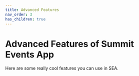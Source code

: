 ```yaml
---
title: Advanced Features
nav_order: 3
has_children: true
---
```


# Advanced Features of Summit Events App

Here are some really cool features you can use in SEA.

